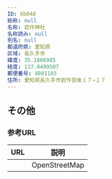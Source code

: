 ```yaml
---
ID: kb04d
総称: null
名称: 岩作神社
名称読み: null
別名: null
都道府県: 愛知県
区域: 長久手市
緯度: 35.1866985
経度: 137.0499507
郵便番号: 4801103
住所: 愛知県長久手市岩作宮後１７−１７
---
```


## その他

### 参考URL

| URL | 説明          |
| --- | ------------- |
|     | OpenStreetMap |

